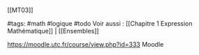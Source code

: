 [[MT03]]

#tags: #math #logique #todo
Voir aussi : [[Chapitre 1 Expression Mathématique]] | [[Ensembles]]

https://moodle.utc.fr/course/view.php?id=333 Moodle